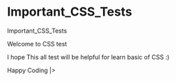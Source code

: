 # Important_CSS_Tests
Important_CSS_Tests

Welcome to CSS test

I hope This all test will be helpful for learn basic of CSS :)

Happy Coding |>
